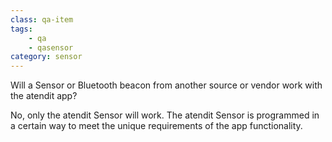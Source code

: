 ```yaml
---
class: qa-item
tags: 
    - qa
    - qasensor
category: sensor
---
```


Will a Sensor or Bluetooth beacon from another source or vendor work with the atendit app?  

No, only the atendit Sensor will work.  The atendit Sensor is programmed in a certain way to meet the unique requirements of the app functionality.